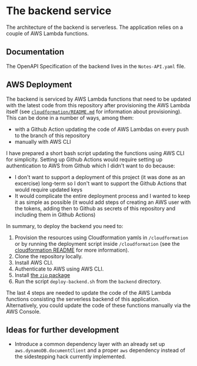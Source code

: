 # The backend service
The architecture of the backend is serverless. The application relies on a couple of AWS Lambda functions.

## Documentation
The OpenAPI Specification of the backend lives in the `Notes-API.yaml` file.

## AWS Deployment
The backend is serviced by AWS Lambda functions that need to be updated with the latest code from this repository after provisioning the AWS Lambda itself (see [`cloudformation/README.md`](../clouformation/README.md) for information about provisioning). This can be done in a number of ways, among them:
* with a Github Action updating the code of AWS Lambdas on every push to the branch of this repository
* manually with AWS CLI

I have prepared a short bash script updating the functions using AWS CLI for simplicity. Setting up Github Actions would require setting up authentication to AWS from Github which I didn't want to do because:
* I don't want to support a deployment of this project (it was done as an excercise) long-term so I don't want to support the Github Actions that would require updated keys
* It would complicate the entire deployment process and I wanted to keep it as simple as possible (it would add steps of creating an AWS user with the tokens, adding then to Github as secrets of this repository and including them in Github Actions)

In summary, to deploy the backend you need to:
1. Provision the resources using Cloudformation yamls in `/cloudformation` or by running the deployment script inside `/cloudformation`
(see the [cloudformation README](../cloudformation/README.md) for more information).
2. Clone the repository locally.
3. Install AWS CLI.
4. Authenticate to AWS using AWS CLI.
4. Install [the `zip` package](https://linux.die.net/man/1/zip)
5. Run the script `deploy-backend.sh` from the `backend` directory.

The last 4 steps are needed to update the code of the AWS Lambda functions consisting the serverless backend of this application. Alternatively, you could update the code of these functions manually via the AWS Console.

## Ideas for further development
* Introduce a common dependency layer with an already set up `aws.dynamoDB.documentClient` and a proper `aws` dependency instead of the
sidestepping hack currently implemented.
